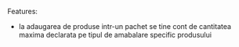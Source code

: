 Features:

- la adaugarea de produse intr-un pachet se tine cont de cantitatea maxima declarata pe tipul de amabalare specific
  produsului
